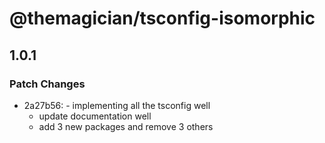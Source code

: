 # @themagician/tsconfig-isomorphic

## 1.0.1

### Patch Changes

- 2a27b56: - implementing all the tsconfig well
  - update documentation well
  - add 3 new packages and remove 3 others

